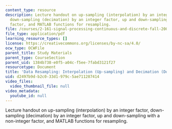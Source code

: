 ```yaml
---
content_type: resource
description: Lecture handout on up-sampling (interpolation) by an integer factor,
  down-sampling (decimation) by an integer factor, up and down-sampling with a non-integer
  factor, and MATLAB functions for resampling.
file: /courses/2-161-signal-processing-continuous-and-discrete-fall-2008/d2497b9db2c033d1979c5ae711287414_updownsampling.pdf
file_type: application/pdf
learning_resource_types: []
license: https://creativecommons.org/licenses/by-nc-sa/4.0/
ocw_type: OCWFile
parent_title: Study Materials
parent_type: CourseSection
parent_uid: 1384b738-e0f5-a04c-f5ee-7fabd3121f27
resourcetype: Document
title: 'Data Resampling: Interpolation (Up-sampling) and Decimation (Down-sampling)'
uid: d2497b9d-b2c0-33d1-979c-5ae711287414
video_files:
  video_thumbnail_file: null
video_metadata:
  youtube_id: null
---
```

Lecture handout on up-sampling (interpolation) by an integer factor, down-sampling (decimation) by an integer factor, up and down-sampling with a non-integer factor, and MATLAB functions for resampling.